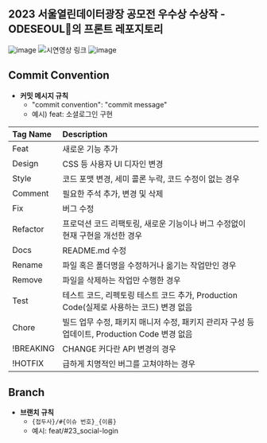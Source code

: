 ## 2023 서울열린데이터광장 공모전 우수상 수상작 - ODESEOUL🌳의 프론트 레포지토리

![image](https://github.com/ODE-SEOUL/ode-seoul-frontend/assets/85864699/a21e6d92-78fa-48e0-b276-52cda3351b66)
![시연영상 링크 ](https://drive.google.com/drive/folders/1_gP0x8Htxmt4qGbLaK3GHG-O5qCjNFow?usp=sharing)
![image](https://github.com/ODE-SEOUL/ode-seoul-frontend/assets/85864699/267d5672-1157-4a88-ab97-830231b78e85)

## Commit Convention

- **커밋 메시지 규칙**
  - "commit convention": "commit message"
  - 예시) feat: 소셜로그인 구현

| Tag Name  | Description                                                                                   |
| :-------- | :-------------------------------------------------------------------------------------------- |
| Feat      | 새로운 기능 추가                                                                              |
| Design    | CSS 등 사용자 UI 디자인 변경                                                                  |
| Style     | 코드 포맷 변경, 세미 콜론 누락, 코드 수정이 없는 경우                                         |
| Comment   | 필요한 주석 추가, 변경 및 삭제                                                                |
| Fix       | 버그 수정                                                                                     |
| Refactor  | 프로덕션 코드 리팩토링, 새로운 기능이나 버그 수정없이 현재 구현을 개선한 경우                 |
| Docs      | README.md 수정                                                                                |
| Rename    | 파일 혹은 폴더명을 수정하거나 옮기는 작업만인 경우                                            |
| Remove    | 파일을 삭제하는 작업만 수행한 경우                                                            |
| Test      | 테스트 코드, 리펙토링 테스트 코드 추가, Production Code(실제로 사용하는 코드) 변경 없음       |
| Chore     | 빌드 업무 수정, 패키지 매니저 수정, 패키지 관리자 구성 등 업데이트, Production Code 변경 없음 |
| !BREAKING | CHANGE 커다란 API 변경의 경우                                                                 |
| !HOTFIX   | 급하게 치명적인 버그를 고쳐야하는 경우                                                        |

## Branch

- **브랜치 규칙**
  - `{접두사}/#{이슈 번호}_{이름}`
  - 예시: feat/#23_social-login

